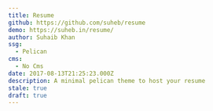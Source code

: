 ```yaml
---
title: Resume
github: https://github.com/suheb/resume
demo: https://suheb.in/resume/
author: Suhaib Khan
ssg:
  - Pelican
cms:
  - No Cms
date: 2017-08-13T21:25:23.000Z
description: A minimal pelican theme to host your resume
stale: true
draft: true
---
```

